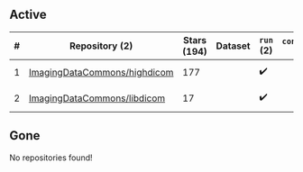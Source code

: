 ## Active
| # | Repository (2) | Stars (194) | Dataset | `run` (2) | `containers-run` | Last Modified |
| --- | --- | --- | --- | --- | --- | --- |
| 1 | [ImagingDataCommons/highdicom](https://github.com/ImagingDataCommons/highdicom) | 177 |  | :heavy_check_mark: |  | 2024-11-08 15:39:03+00:00 |
| 2 | [ImagingDataCommons/libdicom](https://github.com/ImagingDataCommons/libdicom) | 17 |  | :heavy_check_mark: |  | 2024-10-15 15:32:55+00:00 |

## Gone
No repositories found!
